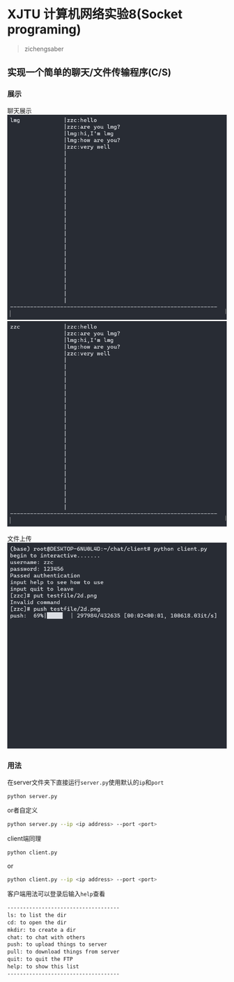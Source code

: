 # XJTU 计算机网络实验8(Socket programing)

> zichengsaber

## 实现一个简单的聊天/文件传输程序(C/S)

### 展示

聊天展示
![](./img/lmg.png)
![](./img/zzc.png)

文件上传
![](./img/push.png)
### 用法
在server文件夹下直接运行`server.py`使用默认的`ip`和`port`

```sh
python server.py
```
or者自定义

```sh
python server.py --ip <ip address> --port <port>
```

client端同理
```sh
python client.py 
```
or
```sh
python client.py --ip <ip address> --port <port>
```

客户端用法可以登录后输入`help`查看

```sh
------------------------------------
ls: to list the dir
cd: to open the dir
mkdir: to create a dir
chat: to chat with others
push: to upload things to server
pull: to download things from server
quit: to quit the FTP
help: to show this list
------------------------------------
```



